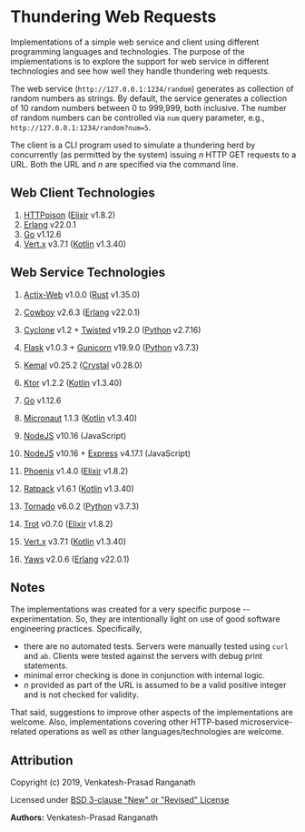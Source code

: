 # Thundering Web Requests

Implementations of a simple web service and client using different programming languages and technologies.  The purpose of the implementations is to explore the support for web service in different technologies and see how well they handle  thundering web requests.

The web service (`http://127.0.0.1:1234/random`) generates as collection of random numbers as strings.  By default, the service generates a collection of 10 random numbers between 0 to 999,999, both inclusive.  The number of random numbers can be controlled via `num` query parameter, e.g., `http://127.0.0.1:1234/random?num=5`.

The client is a CLI program used to simulate a thundering herd by concurrently (as permitted by the system) issuing *n* HTTP GET requests to a URL.  Both the URL and *n* are specified via the command line.


## Web Client Technologies

1.  [HTTPoison]() ([Elixir](http://www.elixir-lang.org/) v1.8.2)
2.  [Erlang](http://www.erlang.org/) v22.0.1
3.  [Go](https://golang.org/) v1.12.6
4.  [Vert.x](http://vertx.io) v3.7.1 ([Kotlin](http://kotlinlang.org) v1.3.40)


## Web Service Technologies

1.  [Actix-Web](https://actix.rs/) v1.0.0 ([Rust](http://rust-lang.org) v1.35.0)
2.  [Cowboy](http://ninenines.eu) v2.6.3 ([Erlang](http://erlang.org) v22.0.1)
3.  [Cyclone](http://cyclone.io) v1.2 + [Twisted](http://twistedmatrix.com/trac/) v19.2.0 ([Python](http://python.org) v2.7.16)
4.  [Flask](http://flask.pocoo.org) v1.0.3 + [Gunicorn](http://gunicorn.org/) v19.9.0 ([Python](http://python.org) v3.7.3)
5.  [Kemal](http://kemalcr.com) v0.25.2 ([Crystal](http://crystal-lang.org/) v0.28.0)
6.  [Ktor](http://ktor.io) v1.2.2 ([Kotlin](http://kotlinlang.org) v1.3.40)
7.  [Go](https://golang.org/) v1.12.6
8.  [Micronaut](http://micronaut.io) 1.1.3 ([Kotlin](http://kotlinlang.org) v1.3.40)

9.  [NodeJS](http://nodejs.org) v10.16 (JavaScript)
10.  [NodeJS](http://nodejs.org) v10.16 + [Express](http://expressjs.com) v4.17.1 (JavaScript)
11. [Phoenix](https://phoenixframework.orgt) v1.4.0 ([Elixir](http://www.elixir-lang.org/) v1.8.2)
12. [Ratpack](http://ratpack.io) v1.6.1 ([Kotlin](http://kotlinlang.org) v1.3.40)
13. [Tornado](http://www.tornadoweb.org) v6.0.2 ([Python](http://python.org) v3.7.3)
14. [Trot](https://github.com/hexedpackets/trot) v0.7.0 ([Elixir](http://www.elixir-lang.org/) v1.8.2)
15. [Vert.x](http://vertx.io) v3.7.1 ([Kotlin](http://kotlinlang.org) v1.3.40)
16. [Yaws](http://yaws.hyber.org/) v2.0.6 ([Erlang](http://erlang.org) v22.0.1)


## Notes

The implementations was created for a very specific purpose -- experimentation.  So, they are intentionally light on use of good software engineering practices.  Specifically,
-   there are no automated tests.  Servers were manually tested using `curl` and `ab`.  Clients were tested against the servers with debug print statements.
-   minimal error checking is done in conjunction with internal logic.
-   *n* provided as part of the URL is assumed to be a valid positive integer and is not checked for validity.

That said, suggestions to improve other aspects of the implementations are welcome.  Also, implementations covering other HTTP-based microservice-related operations as well as other languages/technologies are welcome.


## Attribution

Copyright (c) 2019, Venkatesh-Prasad Ranganath

Licensed under [BSD 3-clause "New" or "Revised" License](https://choosealicense.com/licenses/bsd-3-clause/)

**Authors:** Venkatesh-Prasad Ranganath
